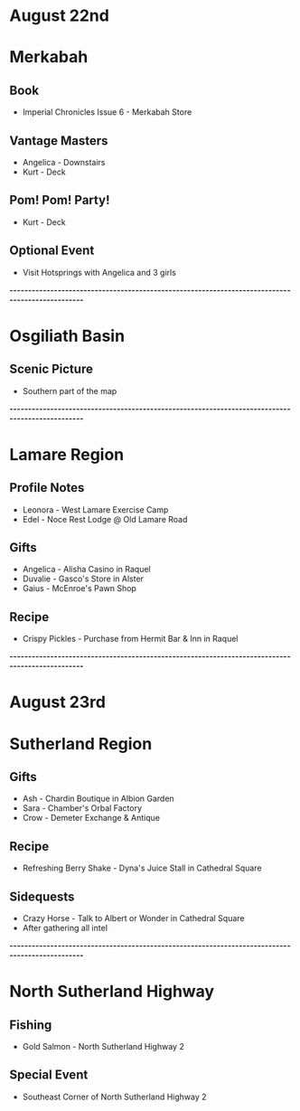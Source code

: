 # August 22nd
# Merkabah
## Book
- Imperial Chronicles Issue 6 - Merkabah Store
## Vantage Masters
- Angelica - Downstairs
- Kurt - Deck
## Pom! Pom! Party!
- Kurt - Deck
## Optional Event
- Visit Hotsprings with Angelica and 3 girls

**------------------------------------------------------------------------------------------------**

# Osgiliath Basin
## Scenic Picture
- Southern part of the map

**------------------------------------------------------------------------------------------------**

# Lamare Region
## Profile Notes
- Leonora - West Lamare Exercise Camp
- Edel - Noce Rest Lodge @ Old Lamare Road
## Gifts
- Angelica - Alisha Casino in Raquel
- Duvalie - Gasco's Store in Alster
- Gaius - McEnroe's Pawn Shop
## Recipe
- Crispy Pickles - Purchase from Hermit Bar & Inn in Raquel

**------------------------------------------------------------------------------------------------**

# August 23rd
# Sutherland Region
## Gifts
- Ash - Chardin Boutique in Albion Garden
- Sara - Chamber's Orbal Factory
- Crow - Demeter Exchange & Antique
## Recipe
- Refreshing Berry Shake - Dyna's Juice Stall in Cathedral Square
## Sidequests
- Crazy Horse - Talk to Albert or Wonder in Cathedral Square
 - After gathering all intel

**------------------------------------------------------------------------------------------------**

# North Sutherland Highway
## Fishing
- Gold Salmon - North Sutherland Highway 2
## Special Event
- Southeast Corner of North Sutherland Highway 2